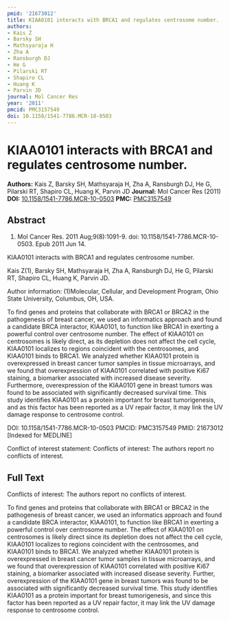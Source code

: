 ```yaml
---
pmid: '21673012'
title: KIAA0101 interacts with BRCA1 and regulates centrosome number.
authors:
- Kais Z
- Barsky SH
- Mathsyaraja H
- Zha A
- Ransburgh DJ
- He G
- Pilarski RT
- Shapiro CL
- Huang K
- Parvin JD
journal: Mol Cancer Res
year: '2011'
pmcid: PMC3157549
doi: 10.1158/1541-7786.MCR-10-0503
---
```


# KIAA0101 interacts with BRCA1 and regulates centrosome number.
**Authors:** Kais Z, Barsky SH, Mathsyaraja H, Zha A, Ransburgh DJ, He G, Pilarski RT, Shapiro CL, Huang K, Parvin JD
**Journal:** Mol Cancer Res (2011)
**DOI:** [10.1158/1541-7786.MCR-10-0503](https://doi.org/10.1158/1541-7786.MCR-10-0503)
**PMC:** [PMC3157549](https://www.ncbi.nlm.nih.gov/pmc/articles/PMC3157549/)

## Abstract

1. Mol Cancer Res. 2011 Aug;9(8):1091-9. doi: 10.1158/1541-7786.MCR-10-0503. Epub
 2011 Jun 14.

KIAA0101 interacts with BRCA1 and regulates centrosome number.

Kais Z(1), Barsky SH, Mathsyaraja H, Zha A, Ransburgh DJ, He G, Pilarski RT, 
Shapiro CL, Huang K, Parvin JD.

Author information:
(1)Molecular, Cellular, and Development Program, Ohio State University, 
Columbus, OH, USA.

To find genes and proteins that collaborate with BRCA1 or BRCA2 in the 
pathogenesis of breast cancer, we used an informatics approach and found a 
candidate BRCA interactor, KIAA0101, to function like BRCA1 in exerting a 
powerful control over centrosome number. The effect of KIAA0101 on centrosomes 
is likely direct, as its depletion does not affect the cell cycle, KIAA0101 
localizes to regions coincident with the centrosomes, and KIAA0101 binds to 
BRCA1. We analyzed whether KIAA0101 protein is overexpressed in breast cancer 
tumor samples in tissue microarrays, and we found that overexpression of 
KIAA0101 correlated with positive Ki67 staining, a biomarker associated with 
increased disease severity. Furthermore, overexpression of the KIAA0101 gene in 
breast tumors was found to be associated with significantly decreased survival 
time. This study identifies KIAA0101 as a protein important for breast 
tumorigenesis, and as this factor has been reported as a UV repair factor, it 
may link the UV damage response to centrosome control.

DOI: 10.1158/1541-7786.MCR-10-0503
PMCID: PMC3157549
PMID: 21673012 [Indexed for MEDLINE]

Conflict of interest statement: Conflicts of interest: The authors report no 
conflicts of interest.

## Full Text

Conflicts of interest: The authors report no conflicts of interest.

To find genes and proteins that collaborate with BRCA1 or BRCA2 in the pathogenesis of breast cancer, we used an informatics approach and found a candidate BRCA interactor, KIAA0101, to function like BRCA1 in exerting a powerful control over centrosome number. The effect of KIAA0101 on centrosomes is likely direct since its depletion does not affect the cell cycle, KIAA0101 localizes to regions coincident with the centrosomes, and KIAA0101 binds to BRCA1. We analyzed whether KIAA0101 protein is overexpressed in breast cancer tumor samples in tissue microarrays, and we found that overexpression of KIAA0101 correlated with positive Ki67 staining, a biomarker associated with increased disease severity. Further, overexpression of the KIAA0101 gene in breast tumors was found to be associated with significantly decreased survival time. This study identifies KIAA0101 as a protein important for breast tumorigenesis, and since this factor has been reported as a UV repair factor, it may link the UV damage response to centrosome control.
